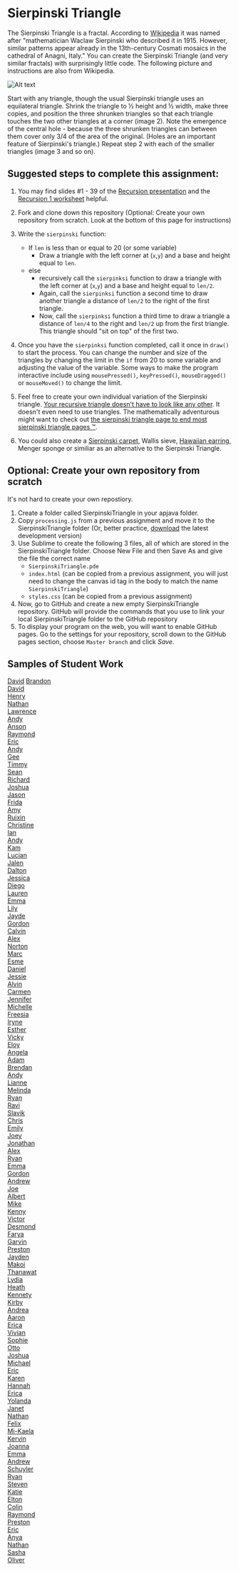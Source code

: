 Sierpinski Triangle
==================

The Sierpinski Triangle is a fractal. According to [Wikipedia](http://en.wikipedia.org/wiki/Sierpinski_triangle) it was named after "mathematician Waclaw Sierpinski who described it in 1915. However, similar patterns appear already in the 13th-century Cosmati mosaics in the cathedral of Anagni, Italy." You can create the Sierpinski Triangle (and very similar fractals) with surprisingly little code. The following picture and instructions are also from Wikipedia.

![Alt text](http://upload.wikimedia.org/wikipedia/commons/thumb/0/05/Sierpinski_triangle_evolution.svg/512px-Sierpinski_triangle_evolution.svg.png)

Start with any triangle, though the usual Sierpinski triangle uses an equilateral triangle. Shrink the triangle to ½ height and ½ width, make three copies, and position the three shrunken triangles so that each triangle touches the two other triangles at a corner (image 2). Note the emergence of the central hole - because the three shrunken triangles can between them cover only 3/4 of the area of the original. (Holes are an important feature of Sierpinski's triangle.) Repeat step 2 with each of the smaller triangles (image 3 and so on).

Suggested steps to complete this assignment:
----------------------------------------------
1. You may find slides #1 - 39 of the [Recursion presentation](https://docs.google.com/presentation/d/18S0EB1FL7U0c7BobGplV5LJfJ7WHh5eJoJwVK_8yhyc/edit?usp=sharing) and  the [Recursion 1 worksheet](https://drive.google.com/open?id=0Bz2ZkT6qWPYTN2U4M2E5ZTQtMGFhMC00ZDY0LThiMGItODMwYzBiMGFiODdi) helpful.
2. Fork and clone down this repository (Optional: Create your own repository from scratch. Look at the bottom of this page for instructions)
2. Write the `sierpinski` function:

    * If `len` is less than or equal to 20 (or some variable) 
        * Draw a triangle with the left corner at (`x`,`y`) and a base and height equal to `len`.
    * else
        * recursively call the `sierpinksi` function to draw a triangle with the left corner at (`x`,`y`) and a base and height equal to `len/2`.
        * Again, call the `sierpinksi` function a second time to draw another triangle a distance of `len/2` to the right of the first triangle.
        * Now, call the `sierpinksi` function a third time to draw a triangle a distance of `len/4` to the right and `len/2` up from the first triangle. This triangle should "sit on top" of the first two.
3. Once you have the `sierpinksi` function completed, call it once in `draw()` to start the process. You can change the number and size of the triangles by changing the limit in the `if` from 20 to some variable and adjusting the value of the variable. Some ways to make the program interactive include using `mousePressed()`, `keyPressed()`, `mouseDragged()` or `mouseMoved()` to change the limit.
4. Feel free to create your own individual variation of the Sierpinski triangle. [Your recursive triangle doesn't have to look like any other](http://www.google.com/search?q=variations+on+a+theme+of+sierpinski&safe=active&es_sm=122&source=lnms&tbm=isch&sa=X&ei=Ku-uVP7vEJecoQSvwoCADg&ved=0CAoQ_AUoAw&biw=1280&bih=856&surl=1#safe=active&tbm=isch&q=variations+on+sierpinski+triangle&imgdii=_). It doesn't even need to use triangles. The mathematically adventurous might want to check out [the sierpinski triangle page to end most sierpinski triangle pages ™](http://www.oftenpaper.net/sierpinski.htm).
5. You could also create a [Sierpinski carpet](http://en.wikipedia.org/wiki/Sierpinski_carpet), Wallis sieve, [Hawaiian earring](https://en.wikipedia.org/wiki/Hawaiian_earring), Menger sponge or similiar as an alternative to the Sierpinski Triangle.

Optional: Create your own repository from scratch
-------------------------------------------------
It's not hard to create your own repostiory.    
1. Create a folder called SierpinskiTriangle in your apjava folder.    
2. Copy `processing.js` from a previous assignment and move it to the SierpinskiTriangle folder (Or, better practice, [download](http://processingjs.org/download/) the latest development version)    
3. Use Sublime to create the following 3 files, all of which are stored in the SierpinskiTriangle folder. Choose New File and then Save As and give the file the correct name    
    * `SierpinskiTriangle.pde`    
    * `index.html` (can be copied from a previous assignment, you will just need to change the canvas id tag in the body to match the name `SierpinskiTriangle`)    
    * `styles.css` (can be copied from a previous assignment)    
4. Now, go to GitHub and create a new empty SierpinskiTriangle repository. GitHub will provide the commands that you use to link your local SierpinskiTriangle folder to the GitHub repository    
5. To display your program on the web, you will want to enable GitHub pages. Go to the settings for your repository, scroll down to the GitHub pages section, choose `Master branch` and click *Save*.   

Samples of Student Work
-----------------------
[David](https://dactualchung.github.io/SierpinskiTriangle/)  [Brandon](https://btlsandwich.github.io/SierpinskiTriangle/)   
[David](https://dachen18.github.io/SierpinskiTriangle/)   
[Henry](https://henryjack12.github.io/SierpinskiTriangle/)    
[Nathan](https://natran951.github.io/SierpinskiTriangle/)   
[Lawrence](https://lawrencelowell.github.io/SierpinskiTriangle/)   
[Andy](https://anli28.github.io/SierpinskiTriangle/)   
[Anson](https://anyip4.github.io/SierpinskiTriangle/)   
[Raymond](https://luzray56.github.io/SierpinskiTriangle/)   
[Eric](https://3ricyu.github.io/SierpinskiTriangle/)   
[Andy](https://anwu1.github.io/SierpinskiTriangle/)   
[Gee](https://trtran8.github.io/SierpinskiTriangle/)   
[Timmy](https://tidang.github.io/SierpinskiTriangle/)   
[Sean](https://seanzep.github.io/SierpinskiTriangle/)   
[Richard](https://riprivalov.github.io/SierpinskiTriangle/)   
[Joshua](https://jowong1.github.io/SierpinskiTriangle/)   
[Jason](https://everyusernameitrywentwrong-jason-ye.github.io/SierpinskiTriangle/)    
[Frida](https://frida-calvo.github.io/SierpinskiTriangle/)    
[Amy](https://amychang415.github.io/SierpinskiTriangle/)   
[Ruixin](https://ruixinsun.github.io/SierpinskiTriangle/)   
[Christine](https://chmai3.github.io/SierpinskiTriangle/)   
[Ian](https://iatang21.github.io/SierpinskiTriangle/)   
[Andy](https://anwu1.github.io/SierpinskiTriangle/)   
[Kam](https://katam8.github.io/SierpinskiTriangle/)   
[Lucian](https://lucianli.github.io/SierpinskiTriangle/)   
[Jalen](https://jalenng.github.io/SierpinskiTriangle/)   
[Dalton](https://daltonnham.github.io/SierpinskiTriangle/)   
[Jessica](https://jessical26.github.io/SierpinskiTriangle/)   
[Diego](https://diegoleong.github.io/SierpinskiTriangle/)   
[Lauren](https://lauren-tran.github.io/SierpinskiTriangle/)   
[Emma](https://emmab3.github.io/SierpinskiTriangle/)   
[Lily](https://cailcali.github.io/SierpinskiTriangle/)   
[Jayde](https://jaydewong.github.io/SierpinskiTriangle/)   
[Gordon](https://goyee.github.io/SierpinskiTriangle/)   
[Calvin](https://callmecalvin808.github.io/SierpinskiTriangle/)   
[Alex](https://apcsalex.github.io/SierpinskiTriangle/)   
[Norton](https://nomvus.github.io/SierpinskiTriangle/)    
[Marc](https://alltheusernamesdontworkexceptmine.github.io/SierpinskiTriangle/)   
[Esme](https://esmedpk.github.io/SierpinskiTriangle/)   
[Daniel](https://danieldoan101.github.io/SierpinskiTriangle/)   
[Jessie](https://ie-jess.github.io/SierpinskiTriangle/)   
[Alvin](https://alvin4ever.github.io/SierpinskiTriangle/)   
[Carmen](https://carmenli14.github.io/SierpinskiTriangle/)   
[Jennifer](https://jp4099.github.io/SierpinskiTriangle/)   
[Michelle](https://michellet1682.github.io/SierpinskiTriangle/)   
[Freesia](https://freesiaf.github.io/SierpinskiTriangle/)   
[Iryne](https://irynechu.github.io/SierpinskiTriangle/)   
[Esther](https://estherchung83.github.io/SierpinskiTriangle/)   
[Vicky](https://vickyguan3.github.io/SierpinskiTriangle/)   
[Eloy](https://eloyeluo.github.io/SierpinskiTriangle/)   
[Angela](https://angelaapcsa.github.io/SierpinskiTriangle/)   
[Adam](https://norwegianwoods.github.io/SierpinskiTriangle/)   
[Brendan](https://brleunga.github.io/SierpinskiTriangle/)   
[Andy](https://kimbx.github.io/SierpinskiTriangle/)   
[Lianne](https://liwong10.github.io/SierpinskiTriangle/)   
[Melinda](https://melindali255.github.io/SierpinskiTriangle/)   
[Ryan](https://someguy13.github.io/SierpinskiTriangle/)   
[Ravi](https://ravik0.github.io/SierpinskiTriangle/)   
[Slavik](https://21slavik.github.io/SierpinskiTriangle/)   
[Chris](https://chrisc641.github.io/SierpinskiTriangle/)   
[Emily](https://emchen1.github.io/SierpinskiTriangle/)   
[Joey](https://eggcarton.github.io/SierpinskiTriangle/)   
[Jonathan](https://jonathan109.github.io/SierpinskiTriangle/)   
[Alex](http://alexruiz.me/SierpinskiTriangle/)     
[Ryan](https://rylee12.github.io/SierpinskiTriangle/)   
[Emma](https://emblenkinsop.github.io/SierpinskiTriangle/)   
[Gordon](https://milkteadailo.github.io/SierpinskiTriangle/)   
[Andrew](https://drewren25.github.io/SierpinskiTriangle/)   
[Joe](https://joehuang1108.github.io/SierpinskiTriangle/)   
[Albert](https://albertma222.github.io/SierpinskiTriangle/)   
[Mike](https://mimonokandilos.github.io/SierpinskiTriangle/)   
[Kenny](https://kennyyu168.github.io/SierpinskiTriangle/)   
[Victor](https://kingvictor.github.io/SierpinskiTriangle/)   
[Desmond](https://djmond.github.io/SierpinskiTriangle/)   
[Farya](https://darya-ver.github.io/SierpinskiTriangle/)   
[Garvin](https://garvingit.github.io/SierpinskiTriangle/)   
[Preston](https://prestonttt.github.io/SierpinskiTriangle/)   
[Jayden](https://jaydenlee1229.github.io/SierpinskiTriangle/)   
[Makoi](https://magacula1.github.io/SierpinskiTriangle/)   
[Thanawat](https://thiskappaisgrey.github.io/SierpinskiTriangle/index.html)   
[Lydia](https://aqua28.github.io/SierpinskiTriangle/)   
[Heath](https://heathexer.github.io/SierpinskiTriangle/)   
[Kennety](https://kenpaso.github.io/SierpinskiTriangle/)  
[Kirby](https://krbyktl.github.io/SierpinskiTriangle/)   
[Andrea](https://chenandrea29.github.io/SierpinskiTriangle/)   
[Aaron](https://aahuangithub.github.io/SierpinskiTriangle/)   
[Erica](https://ericamalia.github.io/SierpinskiTriangle/)   
[Vivian](https://viviaann.github.io/SierpinskiTriangle/)   
[Sophie](https://sohuang.github.io/SierpinskiTriangle/)   
[Otto](https://otschmidt.github.io/SierpinskiTriangle/)   
[Joshua](https://joshualchan.github.io/SierpinskiTriangle/)   
[Michael](https://mipsim.github.io/SierpinskiTriangle/)   
[Eric](https://jellybeanmill.github.io/SierpinskiTriangle/)   
[Karen](https://sonokjw.github.io/SierpinskiTriangle/)   
[Hannah](https://hadecastro.github.io/SierpinskiTriangle/)   
[Erica](https://ekwkk.github.io/SierpinskiTriangle/)   
[Yolanda](https://yofeng.github.io/SierpinskiTriangle/)   
[Janet](https://birded.github.io/SierpinskiTriangle/)   
[Nathan](https://nathansng.github.io/SierpinskiTriangle/)   
[Felix](https://felixzhuk.github.io/SierpinskiTriangle/)   
[Mi-Kaela](https://mikamarciales.github.io/SierpinskiTriangle/)   
[Kervin](https://kekuang2.github.io/SierpinskiTriangle/)   
[Joanna](https://j0annalu.github.io/SierpinskiTriangle/)   
[Emma](https://emmackenzie.github.io/SierpinskiTriangle/)   
[Andrew](https://andrewmai123.github.io/SierpinskiTriangle/)   
[Schuyler](https://skschur1.github.io/SierpinskiTriangle/)   
[Ryan](https://avath.github.io/SierpinskiTriangle/)   
[Steven](https://sjkchang.github.io/SierpinskiTriangle/)   
[Katie](https://kachow4.github.io/SierpinskiTriangle/)   
[Elton](https://elel123.github.io/SierpinskiTriangle/)   
[Colin](https://licolin4.github.io/SierpinskiTriangle/)   
[Raymond](https://ngoraymond.github.io/SierpinskiTriangle/)   
[Preston](https://prestonttt.github.io/SierpinskiTriangle/)   
[Eric](https://ersun1224.github.io/SierpinskiTriangle/)   
[Anya](http://anyacakes.github.io/SierpinskiTriangle/)  
[Nathan](http://nalam1.github.io/SierpinskiTriangle/)   
[Sasha](http://sashagonzalez.github.io/SierpinskiTriangle/)  
[Oliver](http://olivernoss.github.io/SierpinskiTriangle/)  



